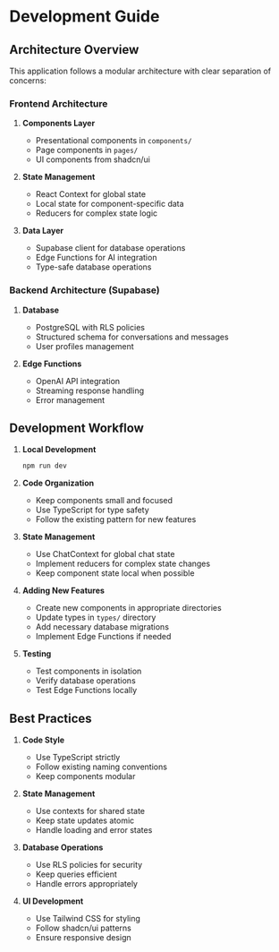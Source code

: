 # Development Guide

## Architecture Overview

This application follows a modular architecture with clear separation of concerns:

### Frontend Architecture

1. **Components Layer**
   - Presentational components in `components/`
   - Page components in `pages/`
   - UI components from shadcn/ui

2. **State Management**
   - React Context for global state
   - Local state for component-specific data
   - Reducers for complex state logic

3. **Data Layer**
   - Supabase client for database operations
   - Edge Functions for AI integration
   - Type-safe database operations

### Backend Architecture (Supabase)

1. **Database**
   - PostgreSQL with RLS policies
   - Structured schema for conversations and messages
   - User profiles management

2. **Edge Functions**
   - OpenAI API integration
   - Streaming response handling
   - Error management

## Development Workflow

1. **Local Development**
   ```bash
   npm run dev
   ```

2. **Code Organization**
   - Keep components small and focused
   - Use TypeScript for type safety
   - Follow the existing pattern for new features

3. **State Management**
   - Use ChatContext for global chat state
   - Implement reducers for complex state changes
   - Keep component state local when possible

4. **Adding New Features**
   - Create new components in appropriate directories
   - Update types in `types/` directory
   - Add necessary database migrations
   - Implement Edge Functions if needed

5. **Testing**
   - Test components in isolation
   - Verify database operations
   - Test Edge Functions locally

## Best Practices

1. **Code Style**
   - Use TypeScript strictly
   - Follow existing naming conventions
   - Keep components modular

2. **State Management**
   - Use contexts for shared state
   - Keep state updates atomic
   - Handle loading and error states

3. **Database Operations**
   - Use RLS policies for security
   - Keep queries efficient
   - Handle errors appropriately

4. **UI Development**
   - Use Tailwind CSS for styling
   - Follow shadcn/ui patterns
   - Ensure responsive design